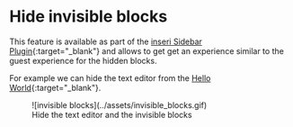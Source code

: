 # Hide invisible blocks

This feature is available as part of the [inseri Sidebar Plugin](../features/sidebar.md){:target="\_blank"} and allows to get get an experience similar to the guest experience for the hidden blocks.

For example we can hide the text editor from the [Hello World](https://inseri.swiss/2023/02/hello-world/){:target="\_blank"}.

<figure markdown>
![invisible blocks](../assets/invisible_blocks.gif)
  <figcaption> Hide the text editor and the invisible blocks </figcaption>
</figure>
